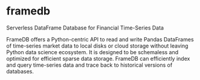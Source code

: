 # framedb
Serverless DataFrame Database for Financial Time-Series Data

FrameDB offers a Python-centric API to read and write Pandas DataFrames of time-series market data to local disks or cloud storage without leaving Python data science ecosystem. It is designed to be schemaless and optimized for efficient sparse data storage. FrameDB can efficiently index and query time-series data and trace back to historical versions of databases.

